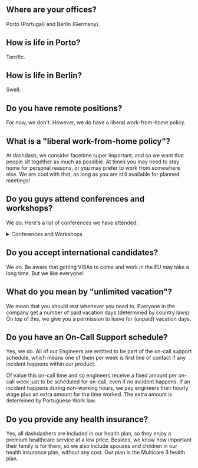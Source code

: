 ## Where are your offices?
Porto (Portugal) and Berlin (Germany). 

## How is life in Porto?
Terrific. 

## How is life in Berlin?
Swell. 

## Do you have remote positions? 
For now, we don't. However, we do have a liberal work-from-home policy.

## What is a "liberal work-from-home policy"?
At dashdash, we consider facetime super important, and so we want that people sit together as much as possible. At times you may need to stay home for personal reasons, or you may prefer to work from somewhere else. We are cool with that, as long as you are still available for planned meetings! 

## Do you guys attend conferences and workshops?
We do. Here's a list of conferences we have attended:

<details><summary>Conferences and Workshops</summary>

```
Engineering
- 2018-11 React Day, Berlin, Germany 
- 2018-10 Google Cloud Next '18, London, UK
- 2018-05 We Are Developers, Vienna, Austria
- 2017-05 Google Cloud Next, London, UK

Design
- 2018-10 Mirror Conf, Braga, Portugal
- 2017-04 OFFF Barcelona, Barcelona, Spain

```

</details>

## Do you accept international candidates?
We do. Be aware that getting VISAs to come and work in the EU may take a long time. But we like everyone!

## What do you mean by "unlimited vacation"?
We mean that you should rest whenever you need to. Everyone in the company get a number of paid vacation days (determined by country laws). On top of this, we give you a permission to leave for (unpaid) vacation days. 

## Do you have an On-Call Support schedule?
Yes, we do. All of our Engineers are entitled to be part of the on-call support schedule, which means one of them per week is first line of contact if any incident happens within our product.

Of value this on-call time and so engineers receive a fixed amount per on-call week just to be scheduled for on-call, even if no incident happens. If an incident happens during non-working hours, we pay engineers their hourly wage plus an extra amount for the time worked. The extra amount is determined by Portuguese Work law.

## Do you provide any health insurance?
Yes, all dashdashers are included in our health plan, so they enjoy a premium healthcare service at a low price. Besides, we know how important their family is for them, so we also include spouses and children in our health insurance plan, without any cost. Our plan is the Multicare 3 health plan.

